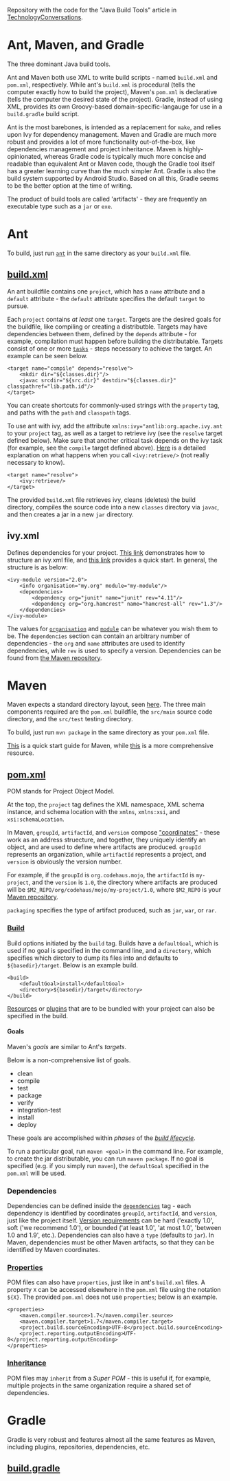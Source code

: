Repository with the code for the "Java Build Tools" article in [TechnologyConversations](http://technologyconversations.com/). 

# Ant, Maven, and Gradle

The three dominant Java build tools.

Ant and Maven both use XML to write build scripts - named `build.xml` and `pom.xml`, respectively. While ant's `build.xml` is procedural (tells the computer exactly how to build the project), Maven's `pom.xml` is declarative (tells the computer the desired state of the project). Gradle, instead of using XML, provides its own Groovy-based domain-specific-langauge for use in a `build.gradle` build script.

Ant is the most barebones, is intended as a replacement for `make`, and relies upon Ivy for dependency management. Maven and Gradle are much more robust and provides a lot of more functionality out-of-the-box, like dependencies management and project inheritance. Maven is highly-opinionated, whereas Gradle code is typically much more concise and readable than equivalent Ant or Maven code, though the Gradle tool itself has a greater learning curve than the much simpler Ant. Gradle is also the build system supported by Android Studio. Based on all this, Gradle seems to be the better option at the time of writing.

The product of build tools are called 'artifacts' - they are frequently an executable type such as a `jar` or `exe`.

# Ant

To build, just run [`ant`](https://ant.apache.org/manual/running.html) in the same directory as your `build.xml` file.

## [build.xml](https://ant.apache.org/manual/using.html)

An ant buildfile contains one `project`, which has a `name` attribute and a `default` attribute - the `default` attribute specifies the default `target` to pursue.

Each `project` contains *at least* one `target`. Targets are the desired goals for the buildfile, like compiling or creating a distributble. Targets may have dependencies between them, defined by the `depends` attribute - for example, compilation must happen before building the distributable. Targets consist of one or more [`tasks`](https://ant.apache.org/manual/tasksoverview.html) - steps necessary to achieve the target. An example can be seen below.

    <target name="compile" depends="resolve">
        <mkdir dir="${classes.dir}"/>
        <javac srcdir="${src.dir}" destdir="${classes.dir}" classpathref="lib.path.id"/>
    </target>

You can create shortcuts for commonly-used strings with the `property` tag, and paths with the `path` and `classpath` tags.

To use ant with ivy, add the attribute `xmlns:ivy="antlib:org.apache.ivy.ant` to your `project` tag, as well as a target to retrieve ivy (see the `resolve` target defined below). Make sure that another critical task depends on the ivy task (for example, see the `compile` target defined above). [Here](http://ant.apache.org/ivy/history/latest-milestone/ant.html) is a detailed explanation on what happens when you call `<ivy:retrieve/>` (not really necessary to know).

    <target name="resolve">
        <ivy:retrieve/>
    </target>

The provided `build.xml` file retrieves ivy, cleans (deletes) the build directory, compiles the source code into a new `classes` directory via `javac`, and then creates a jar in a new `jar` directory.

## ivy.xml

Defines dependencies for your project. [This link](http://ant.apache.org/ivy/history/latest-milestone/ivyfile.html) demonstrates how to structure an ivy.xml file, and [this link](http://ant.apache.org/ivy/history/latest-milestone/tutorial/start.html) provides a quick start. In general, the structure is as below:

    <ivy-module version="2.0">
        <info organisation="my.org" module="my-module"/>
        <dependencies>
            <dependency org="junit" name="junit" rev="4.11"/>
            <dependency org="org.hamcrest" name="hamcrest-all" rev="1.3"/>
        </dependencies>
    </ivy-module>

The values for [`organisation`](http://ant.apache.org/ivy/history/latest-milestone/terminology.html#organisation) and [`module`](http://ant.apache.org/ivy/history/latest-milestone/terminology.html#module) can be whatever you wish them to be. The `dependencies` section can contain an arbitrary number of dependencies - the `org` and `name` attributes are used to identify dependencies, while `rev` is used to specify a version. Dependencies can be found from [the Maven repository](https://mvnrepository.com/).


# Maven

Maven expects a standard directory layout, seen [here](https://maven.apache.org/guides/introduction/introduction-to-the-standard-directory-layout.html). The three main components required are the `pom.xml` buildfile, the `src/main` source code directory, and the `src/test` testing directory.

To build, just run `mvn package` in the same directory as your `pom.xml` file.

[This](https://maven.apache.org/guides/getting-started/maven-in-five-minutes.html) is a quick start guide for Maven, while [this](https://maven.apache.org/guides/getting-started/index.html) is a more comprehensive resource.

## [pom.xml](https://maven.apache.org/pom.html)

POM stands for Project Object Model.

At the top, the `project` tag defines the XML namespace, XML schema instance, and schema location with the `xmlns`, `xmlns:xsi`, and `xsi:schemaLocation`.

In Maven, `groupId`, `artifactId`, and `version` compose ["coordinates"](https://maven.apache.org/pom.html#Maven_Coordinates) - these work as an address struecture, and together, they uniquely identify an object, and are used to define where artifacts are produced. `groupId` represents an organization, while `artifactId` represents a project, and `version` is obviously the version number. 

For example, if the `groupId` is `org.codehaus.mojo`, the `artifactId` is `my-project`, and the `version` is `1.0`, the directory where artifacts are produced will be `$M2_REPO/org/codehaus/mojo/my-project/1.0`, where `$M2_REPO` is your [Maven repository](https://maven.apache.org/guides/introduction/introduction-to-repositories.html).

`packaging` specifies the type of artifact produced, such as `jar`, `war`, or `rar`.

### [Build](https://maven.apache.org/pom.html#Build)

Build options initiated by the `build` tag. Builds have a `defaultGoal`, which is used if no goal is specified in the command line, and a `directory`, which specifies which dirctory to dump its files into and defaults to `${basedir}/target`. Below is an example build.

    <build>
        <defaultGoal>install</defaultGoal>
        <directory>${basedir}/target</directory>
    </build>

[Resources](https://maven.apache.org/pom.html#Resources) or [plugins](https://maven.apache.org/pom.html#Plugins) that are to be bundled with your project can also be specified in the build.

#### Goals

Maven's *goals* are similar to Ant's *targets*.

Below is a non-comprehensive list of goals.

* clean
* compile
* test
* package
* verify
* integration-test
* install
* deploy

These goals are accomplished within *phases* of the [*build lifecycle*](https://maven.apache.org/guides/introduction/introduction-to-the-lifecycle.html).

To run a particular goal, run `maven <goal>` in the command line. For example, to create the jar distributable, you can run `maven package`. If no goal is specified (e.g. if you simply run `maven`), the `defaultGoal` specified in the `pom.xml` will be used.

### Dependencies

Dependencies can be defined inside the [`dependencies`](https://maven.apache.org/pom.html#Dependencies) tag - each dependency is identified by coordinates `groupId`, `artifactId`, and `version`, just like the project itself. [Version requirements](https://maven.apache.org/pom.html#Dependency_Version_Requirement_Specification) can be hard ('exactly 1.0', soft ('we recommend 1.0'), or bounded ('at least 1.0', 'at most 1.0', 'between 1.0 and 1.9', etc.). Dependencies can also have a `type` (defaults to `jar`). In Maven, dependencies must be other Maven artifacts, so that they can be identified by Maven coordinates.

### [Properties](https://maven.apache.org/pom.html#Properties)

POM files can also have `properties`, just like in ant's `build.xml` files. A property `X` can be accessed elsewhere in the `pom.xml` file using the notation `${X}`. The provided `pom.xml` does not use `properties`; below is an example.

    <properties>
        <maven.compiler.source>1.7</maven.compiler.source>
        <maven.compiler.target>1.7</maven.compiler.target>
        <project.build.sourceEncoding>UTF-8</project.build.sourceEncoding>
        <project.reporting.outputEncoding>UTF-8</project.reporting.outputEncoding>
    </properties>

### [Inheritance](https://maven.apache.org/pom.html#Inheritance)

POM files may `inherit` from a *Super POM* - this is useful if, for example, multiple projects in the same organization require a shared set of dependencies.


# Gradle

Gradle is very robust and features almost all the same features as Maven, including plugins, repositories, dependencies, etc.

## [build.gradle](https://docs.gradle.org/current/userguide/tutorial_using_tasks.html) 

